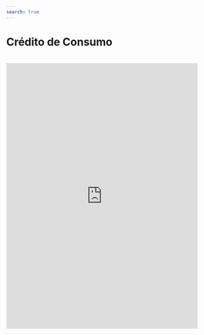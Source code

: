 ```yaml
---
search: true
---
```


# Crédito de Consumo

<iframe src="https://widgets.modyo.com/personas/retail-consumer-loan" width="100%" height="700px" frameBorder="0" style="overflow:auto;margin-top:20px;"/>

### Propiedades

|Funcionalidad|Descripción|
|:------------|:----------|
|||